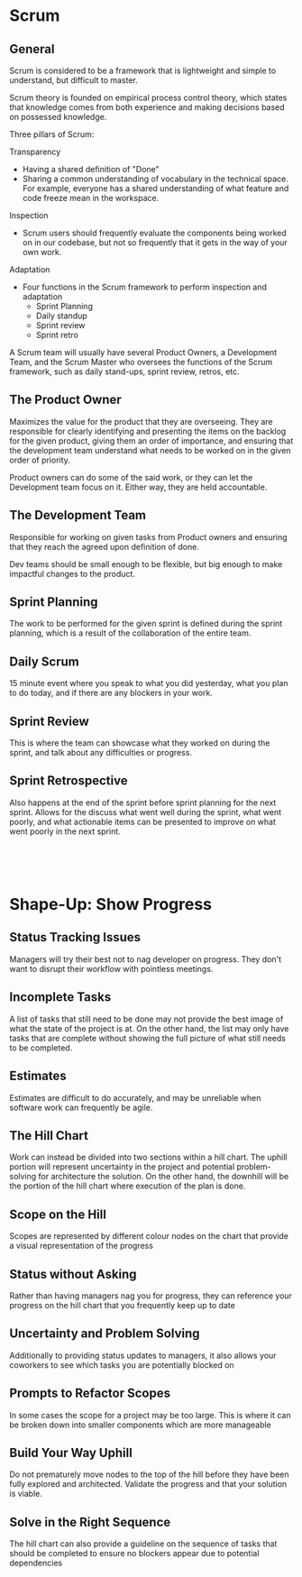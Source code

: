 # Scrum

## General

Scrum is considered to be a framework that is lightweight and simple to understand, but difficult to master. 

Scrum theory is founded on empirical process control theory, which states that knowledge comes from both experience and making decisions based on possessed knowledge.

Three pillars of Scrum:

Transparency
- Having a shared definition of "Done"
- Sharing a common understanding of vocabulary in the technical space. For example, everyone has a shared understanding of what feature and code freeze mean in the workspace. 

Inspection
- Scrum users should frequently evaluate the components being worked on in our codebase, but not so frequently that it gets in the way of your own work. 

Adaptation
- Four functions in the Scrum framework to perform inspection and adaptation
    - Sprint Planning
    - Daily standup
    - Sprint review
    - Sprint retro

A Scrum team will usually have several Product Owners, a Development Team, and the Scrum Master who oversees the functions of the Scrum framework, such as daily stand-ups, sprint review, retros, etc. 

## The Product Owner

Maximizes the value for the product that they are overseeing. They are responsible for clearly identifying and presenting the items on the backlog for the given product, giving them an order of importance, and ensuring that the development team understand what needs to be worked on in the given order of priority. 

Product owners can do some of the said work, or they can let the Development team focus on it. Either way, they are held accountable. 

## The Development Team

Responsible for working on given tasks from Product owners and ensuring that they reach the agreed upon definition of done.

Dev teams should be small enough to be flexible, but big enough to make impactful changes to the product. 

## Sprint Planning

The work to be performed for the given sprint is defined during the sprint planning, which is a result of the collaboration of the entire team.

## Daily Scrum

15 minute event where you speak to what you did yesterday, what you plan to do today, and if there are any blockers in your work. 

## Sprint Review

This is where the team can showcase what they worked on during the sprint, and talk about any difficulties or progress.

## Sprint Retrospective

Also happens at the end of the sprint before sprint planning for the next sprint. Allows for the discuss what went well during the sprint, what went poorly, and what actionable items can be presented to improve on what went poorly in the next sprint. 

<br><br><br>

# Shape-Up: Show Progress

## Status Tracking Issues

Managers will try their best not to nag developer on progress. They don't want to disrupt their workflow with pointless meetings.

## Incomplete Tasks

A list of tasks that still need to be done may not provide the best image of what the state of the project is at. On the other hand, the list may only have tasks that are complete without showing the full picture of what still needs to be completed. 

## Estimates

Estimates are difficult to do accurately, and may be unreliable when software work can frequently be agile. 

## The Hill Chart

Work can instead be divided into two sections within a hill chart. The uphill portion will represent uncertainty in the project and potential problem-solving for architecture the solution. On the other hand, the downhill will be the portion of the hill chart where execution of the plan is done.

## Scope on the Hill

Scopes are represented by different colour nodes on the chart that provide a visual representation of the progress

## Status without Asking

Rather than having managers nag you for progress, they can reference your progress on the hill chart that you frequently keep up to date

## Uncertainty and Problem Solving

Additionally to providing status updates to managers, it also allows your coworkers to see which tasks you are potentially blocked on

## Prompts to Refactor Scopes

In some cases the scope for a project may be too large. This is where it can be broken down into smaller components which are more manageable 

## Build Your Way Uphill

Do not prematurely move nodes to the top of the hill before they have been fully explored and architected. Validate the progress and that your solution is viable. 

## Solve in the Right Sequence

The hill chart can also provide a guideline on the sequence of tasks that should be completed to ensure no blockers appear due to potential dependencies 